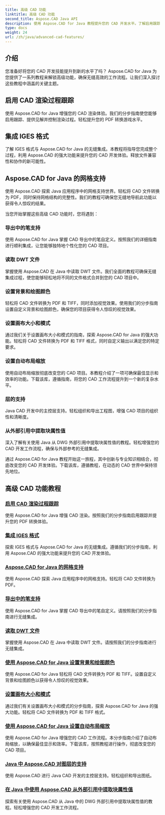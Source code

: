 ```yaml
---
title: 高级 CAD 功能
linktitle: 高级 CAD 功能
second_title: Aspose.CAD Java API
description: 使用 Aspose.CAD for Java 教程提升您的 CAD 开发水平。了解启用跟踪、集成 IGES 格式、主网格支持、自定义笔导出、读取 DWT 文件等。
type: docs
weight: 24
url: /zh/java/advanced-cad-features/
---
```


## 介绍

您准备好将您的 CAD 开发技能提升到新的水平了吗？ Aspose.CAD for Java 为您提供了一系列教程来解锁高级功能，确保无缝高效的工作流程。让我们深入探讨这些教程中涵盖的关键主题。

## 启用 CAD 渲染过程跟踪
使用 Aspose.CAD for Java 增强您的 CAD 渲染体验。我们的分步指南使您能够启用跟踪、提供见解并控制渲染过程。轻松提升您的 PDF 转换游戏水平。

## 集成 IGES 格式
了解 IGES 格式与 Aspose.CAD for Java 的无缝集成。本教程将指导您完成整个过程，利用 Aspose.CAD 的强大功能来提升您的 CAD 开发体验。释放文件兼容性和协作的新可能性。

## Aspose.CAD for Java 的网格支持
使用 Aspose.CAD 探索 Java 应用程序中的网格支持世界。轻松将 CAD 文件转换为 PDF，同时保持网格结构的完整性。我们的教程可确保您无缝地导航此功能以获得令人惊叹的结果。

当您开始掌握这些高级 CAD 功能时，您将遇到：

### 导出中的笔支持
使用 Aspose.CAD for Java 掌握 CAD 导出中的笔自定义。按照我们的详细指南进行顺利集成，让您能够独特地个性化您的 CAD 项目。

### 读取 DWT 文件
掌握使用 Aspose.CAD 在 Java 中读取 DWT 文件。我们全面的教程可确保无缝集成过程，使您能够轻松地将不同的文件格式合并到您的 CAD 项目中。

### 设置背景和绘图颜色
轻松将 CAD 文件转换为 PDF 和 TIFF，同时添加视觉效果。使用我们的分步指南设置自定义背景和绘图颜色，确保您的项目获得令人惊叹的视觉效果。

### 设置画布大小和模式
通过我们关于设置画布大小和模式的指南，探索 Aspose.CAD for Java 的强大功能。轻松将 CAD 文件转换为 PDF 和 TIFF 格式，同时自定义输出以满足您的特定要求。

### 设置自动布局缩放
使用自动布局缩放彻底改变您的 CAD 项目。本教程介绍了一项可确保最佳显示和效率的功能。下载该库，遵循指南，将您的 CAD 工作流程提升到一个新的复杂水平。

### 层的支持
Java CAD 开发中的主控层支持。轻松组织和导出工程图，增强 CAD 项目的组织性和清晰度。

### 从外部引用中提取块属性值
深入了解有关使用 Java 从 DWG 外部引用中提取块属性值的教程。轻松增强您的 CAD 开发工作流程，确保与外部参考的无缝集成。

通过 Aspose.CAD for Java 教程开始这一旅程，其中创新与专业知识相结合，彻底改变您的 CAD 开发体验。下载该库，遵循教程，在动态的 CAD 世界中保持领先地位。
## 高级 CAD 功能教程
### [启用 CAD 渲染过程跟踪](./enable-tracking-for-cad-rendering-process/)
使用 Aspose.CAD for Java 增强 CAD 渲染。按照我们的分步指南启用跟踪并提升您的 PDF 转换体验。
### [集成 IGES 格式](./integrate-iges-format/)
探索 IGES 格式与 Aspose.CAD for Java 的无缝集成。遵循我们的分步指南，利用 Aspose.CAD 的强大功能来提升您的 CAD 开发体验。
### [Aspose.CAD for Java 的网格支持](./mesh-support-in-cad/)
使用 Aspose.CAD 探索 Java 应用程序中的网格支持。轻松将 CAD 文件转换为 PDF。 
### [导出中的笔支持](./pen-support-in-export/)
使用 Aspose.CAD for Java 掌握 CAD 导出中的笔自定义。请按照我们的分步指南进行无缝集成。
### [读取 DWT 文件](./reading-dwt-files/)
掌握使用 Aspose.CAD 在 Java 中读取 DWT 文件。请按照我们的分步指南进行无缝集成。
### [使用 Aspose.CAD for Java 设置背景和绘图颜色](./setting-background-and-drawing-color/)
使用 Aspose.CAD for Java 轻松将 CAD 文件转换为 PDF 和 TIFF。设置自定义背景和绘图颜色以获得令人惊叹的视觉效果。
### [设置画布大小和模式](./set-canvas-size-and-mode/)
通过我们有关设置画布大小和模式的分步指南，探索 Aspose.CAD for Java 的强大功能。轻松将 CAD 文件转换为 PDF 和 TIFF 格式。
### [使用 Aspose.CAD for Java 设置自动布局缩放](./setting-auto-layout-scaling/)
使用 Aspose.CAD for Java 增强您的 CAD 工作流程。本分步指南介绍了自动布局缩放，以确保最佳显示和效率。下载该库，按照教程进行操作，彻底改变您的 CAD 项目。
### [Java 中 Aspose.CAD 对图层的支持](./support-of-layers-in-cad/)
使用 Aspose.CAD 进行 Java CAD 开发的主控层支持。轻松组织和导出图纸。
### [在 Java 中使用 Aspose.CAD 从外部引用中提取块属性值](./extract-block-attribute-value/)
探索有关使用 Aspose.CAD 从 Java 中的 DWG 外部引用中提取块属性值的教程。轻松增强您的 CAD 开发工作流程。
